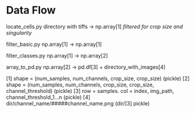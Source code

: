 # Data Flow

locate_cells.py
directory with tiffs -> np.array[1]
*filtered for crop size and singularity*

filter_basic.py
np.array[1] -> np.array[1]

filter_classes.py
np.array[1] -> np.array[2]

array_to_pd.py
np.array[2] -> pd.df[3] + directory_with_images[4]

[1] shape = (num_samples, num_channels, crop_size, crop_size) (pickle)
[2] shape = (num_samples, num_channels, crop_size, crop_size, channel_threshold) (pickle)
[3] row = samples. col = index, img_path, channel_threshold_1...n (pickle)
[4] dir/channel_name/#####channel_name.png (dir/[3] pickle)

